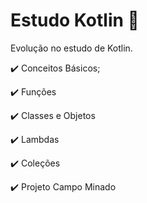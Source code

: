 # Estudo Kotlin :rocket:

Evolução no estudo de Kotlin.

:heavy_check_mark: Conceitos Básicos;

:heavy_check_mark: Funções

:heavy_check_mark: Classes e Objetos

:heavy_check_mark: Lambdas

:heavy_check_mark: Coleções

:heavy_check_mark: Projeto Campo Minado
